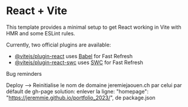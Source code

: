 # React + Vite

This template provides a minimal setup to get React working in Vite with HMR and some ESLint rules.

Currently, two official plugins are available:

- [@vitejs/plugin-react](https://github.com/vitejs/vite-plugin-react/blob/main/packages/plugin-react/README.md) uses [Babel](https://babeljs.io/) for Fast Refresh
- [@vitejs/plugin-react-swc](https://github.com/vitejs/vite-plugin-react-swc) uses [SWC](https://swc.rs/) for Fast Refresh


Bug reminders

Deploy --> Reinitialise le nom de domaine jeremiejaouen.ch par celui par défault de gh-page
solution: enlever la ligne:
"homepage": "https://jeremmie.github.io/portfolio_2023/",
de package.json